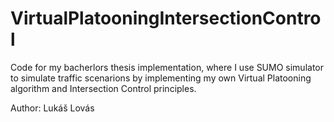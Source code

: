 # VirtualPlatooningIntersectionControl

Code for my bacherlors thesis implementation, where I use SUMO simulator to simulate traffic scenarions by implementing my own Virtual Platooning algorithm and Intersection Control principles. 

Author: Lukáš Lovás
